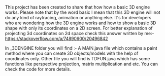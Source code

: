 This project has been created to share that how how a basic 3D engine works.
 Please note that by the word basic I mean that this 3D engine will not do any kind of raytracing, animation or anything else.
 It's for developers who are wondering how the 3D engine works and how to show a basic 3D shape with only its coordinates on a 2D screen.
For better explanation of projecting 3d coordinates on 2d space check this answer written by me:- https://stackoverflow.com/a/74890600/20496842

In _3DENGINE folder you will find :-
  A MAIN.java file which contains a paint method where you can create 3D objects/models with the help of coordinates only.
Other file you will find is TDFUN.java which has some functions like perspective projection, matrix multiplication and etc.
You can check the code for more details.
